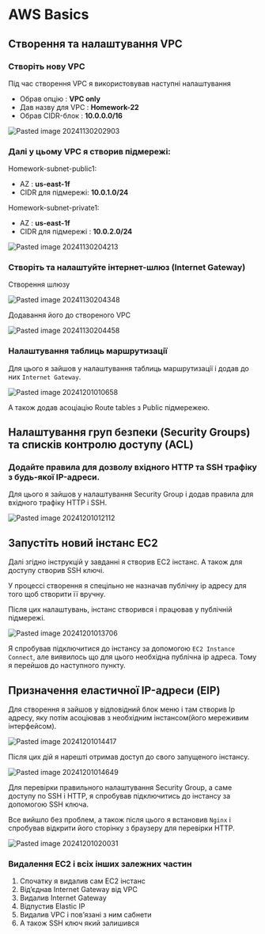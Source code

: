 # AWS Basics
## Створення та налаштування VPC
### Створіть нову VPC

Пiд час створення VPC я використовував наступнi налаштування 
- Обрав опцiю : **VPC only**
- Дав назву для VPC : **Homework-22**
- Обрав CIDR-блок : **10.0.0.0/16**

![Pasted image 20241130202903](https://github.com/user-attachments/assets/fe9629aa-6b7e-474e-9b01-8429f98ca765)

### Далi у цьому VPC я створив пiдмережi:

Homework-subnet-public1:
- AZ : **us-east-1f**
- CIDR для пiдмережi: **10.0.1.0/24**

Homework-subnet-private1:
- AZ : **us-east-1f**
- CIDR для пiдмережi : **10.0.2.0/24**

![Pasted image 20241130204213](https://github.com/user-attachments/assets/695d2e3e-89d1-4538-aeb8-4e4c2413309e)

### Створіть та налаштуйте інтернет-шлюз (Internet Gateway)

Створення шлюзу

![Pasted image 20241130204348](https://github.com/user-attachments/assets/23e5615b-b24c-45b8-8bda-a7da1e50d780)

Додавання його до створеного VPC

![Pasted image 20241130204458](https://github.com/user-attachments/assets/17d1973e-cdcb-4f42-a9f3-07ad260a01db)

### Налаштування таблиць маршрутизацiї

Для цього я зайшов у налаштування таблиць маршрутизацiї i додав до них `Internet Gateway`.

![Pasted image 20241201010658](https://github.com/user-attachments/assets/5cff73f6-61c7-4a10-96e5-c0ab22dc20f6)

А також додав асоцiацiю Route tables з Public пiдмережею.

## Налаштування груп безпеки (Security Groups) та списків контролю доступу (ACL)
### Додайте правила для дозволу вхідного HTTP та SSH трафіку з будь-якої IP-адреси.

Для цього я зайшов у налаштування Security Group i додав правила для вхiдного трафiку HTTP i SSH.

![Pasted image 20241201012112](https://github.com/user-attachments/assets/5efdde0c-eedb-46aa-8ec8-7481e6ab48af)

## Запустіть новий інстанс EC2

Далi згiдно iнструкцiй у завданнi я створив EC2 iнстанс. А також для доступу створив SSH ключi.

У процессi створення я спецiльно не назначав публiчну ip адресу для того щоб створити її вручну.

Пiсля цих налаштувань, iнстанс створився i працював у публiчнiй пiдмережi.

![Pasted image 20241201013706](https://github.com/user-attachments/assets/f17a8ae1-de42-4aff-9503-d6d53edc7481)

Я спробував пiдключитися до iнстансу за допомогою `EC2 Instance Connect`, але виявилось що для цього необхiдна публiчна ip адреса. Тому я перейшов до наступного пункту.
## Призначення еластичної IP-адреси (EIP)

Для створення я зайшов у вiдповiдний блок меню i там створив Ip адресу, яку потiм асоцiював з необхiдним iнстансом(його мереживим iнтерфейсом). 

![Pasted image 20241201014417](https://github.com/user-attachments/assets/07df4368-068c-43b6-951d-a252a7335344)

Пiсля цих дiй я нарештi отримав доступ до свого запущеного iнстансу.

![Pasted image 20241201014649](https://github.com/user-attachments/assets/10be3c1d-8ec0-437a-b3fa-ff35b5a7ea3f)

Для перевiрки правильного налаштування Security Group, а саме доступу по SSH i HTTP, я спробував пiдключитись до iнстансу за допомогою SSH ключа. 

Все вийшло без проблем, а також пiсля цього я встановив `Nginx` i спробував вiдкрити його сторiнку з браузеру для перевiрки HTTP.

![Pasted image 20241201020031](https://github.com/user-attachments/assets/6f004693-2339-4c86-80d4-6c6bf12837fb)

### Видалення EC2 i всiх iнших залежних частин

1. Спочатку я видалив сам EC2 iнстанс
2. Вiд’єднав Internet Gateway вiд VPC
3. Видалив Internet Gateway
4. Вiдпустив Elastic IP
5. Видалив VPC i пов’язанi з ним сабнети
6. А також SSH ключ який залишився
